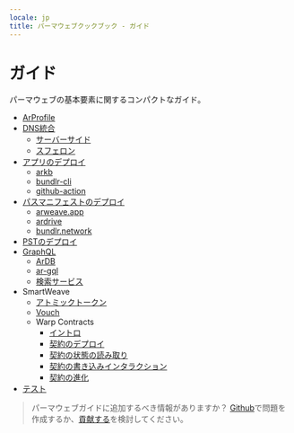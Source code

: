 ```yaml
---
locale: jp
title: パーマウェブクックブック - ガイド
---
```


# ガイド

パーマウェブの基本要素に関するコンパクトなガイド。

- [ArProfile](arprofile.md)
- [DNS統合](dns-integration/server-side.md)
  - [サーバーサイド](dns-integration/server-side.md)
  - [スフェロン](dns-integration/spheron.md)
- [アプリのデプロイ](deployment/bundlr-cli.md)
  - [arkb](deployment/arkb.md)
  - [bundlr-cli](deployment/bundlr-cli.md)
  - [github-action](deployment/github-action.md)
- [パスマニフェストのデプロイ](deploying-manifests/deployingManifests.md)
  - [arweave.app](deploying-manifests/arweave-app.md)
  - [ardrive](deploying-manifests/ardrive.md)
  - [bundlr.network](deploying-manifests/bundlr.md)
- [PSTのデプロイ](deploying-psts.md)
- [GraphQL](querying-arweave/queryingArweave.md)
  - [ArDB](querying-arweave/ardb.md)
  - [ar-gql](querying-arweave/ar-gql.md)
  - [検索サービス](querying-arweave/search-indexing-service.md)
- SmartWeave
  - [アトミックトークン](atomic-tokens/intro.md)
  - [Vouch](vouch.md)
  - Warp Contracts
    - [イントロ](smartweave/warp/intro.md)
    - [契約のデプロイ](smartweave/warp/deploying-contracts.md)
    - [契約の状態の読み取り](smartweave/warp/readstate.md)
    - [契約の書き込みインタラクション](smartweave/warp/write-interactions.md)
    - [契約の進化](smartweave/warp/evolve.md)
- [テスト](testing/arlocal.md)

> パーマウェブガイドに追加するべき情報がありますか？ [Github](https://github.com/twilson63/permaweb-cookbook/issues)で問題を作成するか、[貢献する](../getting-started/contributing.md)を検討してください。